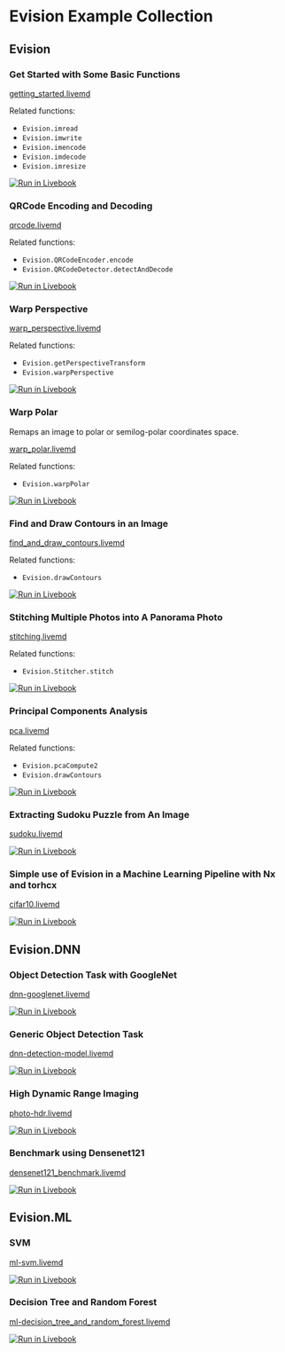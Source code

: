 # Evision Example Collection

## Evision
### Get Started with Some Basic Functions

[getting_started.livemd](getting_started.livemd)

Related functions:
- `Evision.imread`
- `Evision.imwrite`
- `Evision.imencode`
- `Evision.imdecode`
- `Evision.imresize`

[![Run in Livebook](https://livebook.dev/badge/v1/gray.svg)](https://livebook.dev/run?url=https%3A%2F%2Fgithub.com%2Fcocoa-xu%2Fevision%2Fblob%2Fmain%2Fexamples%2Fgetting_started.livemd)

### QRCode Encoding and Decoding

[qrcode.livemd](qrcode.livemd)

Related functions:
- `Evision.QRCodeEncoder.encode`
- `Evision.QRCodeDetector.detectAndDecode`

[![Run in Livebook](https://livebook.dev/badge/v1/gray.svg)](https://livebook.dev/run?url=https%3A%2F%2Fgithub.com%2Fcocoa-xu%2Fevision%2Fblob%2Fmain%2Fexamples%2Fqrcode.livemd)

### Warp Perspective

[warp_perspective.livemd](warp_perspective.livemd)

Related functions:
- `Evision.getPerspectiveTransform`
- `Evision.warpPerspective`

[![Run in Livebook](https://livebook.dev/badge/v1/gray.svg)](https://livebook.dev/run?url=https%3A%2F%2Fgithub.com%2Fcocoa-xu%2Fevision%2Fblob%2Fmain%2Fexamples%2Fwarp_perspective.livemd)

### Warp Polar
Remaps an image to polar or semilog-polar coordinates space.

[warp_polar.livemd](warp_polar.livemd)

Related functions:
- `Evision.warpPolar`

[![Run in Livebook](https://livebook.dev/badge/v1/gray.svg)](https://livebook.dev/run?url=https%3A%2F%2Fgithub.com%2Fcocoa-xu%2Fevision%2Fblob%2Fmain%2Fexamples%2Fwarp_polar.livemd)

### Find and Draw Contours in an Image

[find_and_draw_contours.livemd](find_and_draw_contours.livemd)

Related functions:
- `Evision.drawContours`

[![Run in Livebook](https://livebook.dev/badge/v1/gray.svg)](https://livebook.dev/run?url=https%3A%2F%2Fgithub.com%2Fcocoa-xu%2Fevision%2Fblob%2Fmain%2Fexamples%2Ffind_and_draw_contours.livemd)

### Stitching Multiple Photos into A Panorama Photo

[stitching.livemd](stitching.livemd)

Related functions:
- `Evision.Stitcher.stitch`

[![Run in Livebook](https://livebook.dev/badge/v1/gray.svg)](https://livebook.dev/run?url=https%3A%2F%2Fgithub.com%2Fcocoa-xu%2Fevision%2Fblob%2Fmain%2Fexamples%2Fstitching.livemd)

### Principal Components Analysis

[pca.livemd](pca.livemd)

Related functions:
- `Evision.pcaCompute2`
- `Evision.drawContours`

[![Run in Livebook](https://livebook.dev/badge/v1/gray.svg)](https://livebook.dev/run?url=https%3A%2F%2Fgithub.com%2Fcocoa-xu%2Fevision%2Fblob%2Fmain%2Fexamples%2Fpca.livemd)

### Extracting Sudoku Puzzle from An Image

[sudoku.livemd](sudoku.livemd)

[![Run in Livebook](https://livebook.dev/badge/v1/gray.svg)](https://livebook.dev/run?url=https%3A%2F%2Fgithub.com%2Fcocoa-xu%2Fevision%2Fblob%2Fmain%2Fexamples%2Fsudoku.livemd)

### Simple use of Evision in a Machine Learning Pipeline with Nx and torhcx

[cifar10.livemd](cifar10.livemd)

[![Run in Livebook](https://livebook.dev/badge/v1/gray.svg)](https://livebook.dev/run?url=https%3A%2F%2Fgithub.com%2Fcocoa-xu%2Fevision%2Fblob%2Fmain%2Fexamples%2Fcifar10.livemd)

## Evision.DNN
### Object Detection Task with GoogleNet

[dnn-googlenet.livemd](dnn-googlenet.livemd)

[![Run in Livebook](https://livebook.dev/badge/v1/gray.svg)](https://livebook.dev/run?url=https%3A%2F%2Fgithub.com%2Fcocoa-xu%2Fevision%2Fblob%2Fmain%2Fexamples%2Fdnn-googlenet.livemd)

### Generic Object Detection Task

[dnn-detection-model.livemd](dnn-detection-model.livemd)

[![Run in Livebook](https://livebook.dev/badge/v1/gray.svg)](https://livebook.dev/run?url=https%3A%2F%2Fgithub.com%2Fcocoa-xu%2Fevision%2Fblob%2Fmain%2Fexamples%2Fdnn-detection-model.livemd)

### High Dynamic Range Imaging

[photo-hdr.livemd](photo-hdr.livemd)

[![Run in Livebook](https://livebook.dev/badge/v1/gray.svg)](https://livebook.dev/run?url=https%3A%2F%2Fgithub.com%2Fcocoa-xu%2Fevision%2Fblob%2Fmain%2Fexamples%2Fphoto-hdr.livemd)

### Benchmark using Densenet121

[densenet121_benchmark.livemd](densenet121_benchmark.livemd)

[![Run in Livebook](https://livebook.dev/badge/v1/gray.svg)](https://livebook.dev/run?url=https%3A%2F%2Fgithub.com%2Fcocoa-xu%2Fevision%2Fblob%2Fmain%2Fexamples%2Fdensenet121_benchmark.livemd)

## Evision.ML
### SVM

[ml-svm.livemd](ml-svm.livemd)

[![Run in Livebook](https://livebook.dev/badge/v1/gray.svg)](https://livebook.dev/run?url=https%3A%2F%2Fgithub.com%2Fcocoa-xu%2Fevision%2Fblob%2Fmain%2Fexamples%2Fml-svm.livemd)

### Decision Tree and Random Forest

[ml-decision_tree_and_random_forest.livemd](ml-decision_tree_and_random_forest.livemd)

[![Run in Livebook](https://livebook.dev/badge/v1/gray.svg)](https://livebook.dev/run?url=https%3A%2F%2Fgithub.com%2Fcocoa-xu%2Fevision%2Fblob%2Fmain%2Fexamples%2Fml-decision_tree_and_random_forest.livemd)

